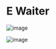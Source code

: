 # E Waiter

![image](https://github.com/user-attachments/assets/c7e7ab29-d402-45b8-b980-ad7e6db266ec)

![image](https://github.com/user-attachments/assets/a7e385ac-dbba-4cd3-b814-a91afffdfde9)

